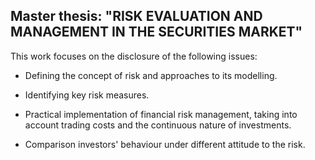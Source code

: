 ﻿## Master thesis: "RISK EVALUATION AND MANAGEMENT IN THE SECURITIES MARKET"

This work focuses on the disclosure of the following issues: 

-   Defining the concept of risk and approaches to its modelling.
    
-   Identifying key risk measures.

- Practical implementation of financial risk management, taking into account trading costs and the continuous nature of investments.
    
-   Сomparison investors' behaviour under different attitude to the risk.
